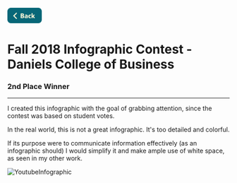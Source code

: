 <a name="top"></a>
[<img src="../Buttons/SVG/back.svg" height="35" width="auto"/>](README.md/#top)

# Fall 2018 Infographic Contest - Daniels College of Business
### 2nd Place Winner
<hr>

I created this infographic with the goal of grabbing attention, since the contest was based on student votes.

In the real world, this is not a great infographic. It's too detailed and colorful.

If its purpose were to communicate information effectively (as an infographic should) I would simplify it and make ample use of white space, as seen in my other work.


<img width="1530" alt="YoutubeInfographic" src="https://user-images.githubusercontent.com/90723578/136686247-66d6b29a-15c2-41f1-9c99-46c0aee30d5b.png">

